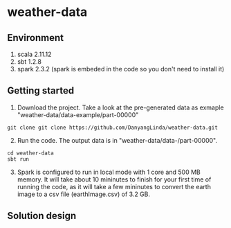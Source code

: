 # weather-data

## Environment
1. scala 2.11.12
2. sbt 1.2.8
3. spark 2.3.2 (spark is embeded in the code so you don't need to install it)

## Getting started
1. Download the project. Take a look at the pre-generated data as exmaple "weather-data/data-example/part-00000"
```
git clone git clone https://github.com/DanyangLinda/weather-data.git
```
2. Run the code. The output data is in "weather-data/data-<timestamp>/part-00000".
```
cd weather-data
sbt run
```
3. Spark is configured to run in local mode with 1 core and 500 MB memory. It will take about 10 mininutes to finish for your first time of running the code, as it will take a few mininutes to convert the earth image to a csv file (earthImage.csv) of 3.2 GB.

## Solution design

  
